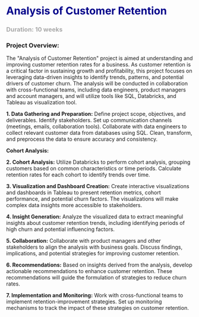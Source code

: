 
# <font style="color : darkblue">Analysis of Customer Retention</font> <br>
### <font style="color : darkgrey">Duration: 10 weeks</font>


  
### **Project Overview**:
  The "Analysis of Customer Retention" project is aimed at understanding and improving customer retention rates for a business. 
  As customer retention is a critical factor in sustaining growth and profitability, this project focuses on leveraging data-driven insights 
  to identify trends, patterns, and potential drivers of customer churn. The analysis will be conducted in collaboration with cross-functional teams, 
  including data engineers, product managers and account managers, and will utilize tools like SQL, Databricks, and Tableau as visualization tool.

**1. Data Gathering and Preparation:** 
Define project scope, objectives, and deliverables. Identify stakeholders. Set up communication channels (meetings, emails, collaboration tools). 
Collaborate with data engineers to collect relevant customer data from databases using SQL. Clean, transform, and preprocess the data to ensure accuracy 
and consistency.

**<font style="color : darkblack">Cohort Analysis:</font>**

**2. Cohort Analysis:** Utilize Databricks to perform cohort analysis, grouping customers based on common characteristics or time periods. Calculate retention rates for each cohort 
to identify trends over time.

**3. Visualization and Dashboard Creation:** Create interactive visualizations and dashboards in Tableau to present retention metrics, cohort performance, and potential churn factors. The visualizations 
will make complex data insights more accessible to stakeholders.

**4. Insight Generation:** Analyze the visualized data to extract meaningful insights about customer retention trends, including identifying periods of high churn and potential influencing 
factors.

**5. Collaboration:** Collaborate with product managers and other stakeholders to align the analysis with business goals. Discuss findings, implications, and potential strategies for 
improving customer retention.

**6. Recommendations:** Based on insights derived from the analysis, develop actionable recommendations to enhance customer retention. These recommendations will guide the formulation 
of strategies to reduce churn rates.

**7. Implementation and Monitoring:** Work with cross-functional teams to implement retention-improvement strategies. Set up monitoring mechanisms to track the impact of these strategies on customer retention.












    
